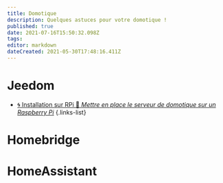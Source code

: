 ```yaml
---
title: Domotique
description: Quelques astuces pour votre domotique !
published: true
date: 2021-07-16T15:50:32.098Z
tags: 
editor: markdown
dateCreated: 2021-05-30T17:48:16.411Z
---
```


# Jeedom
- [🌀 Installation sur RPi 🚧 *Mettre en place le serveur de domotique sur un Raspberry Pi*](/Domotique/Jeedom/Installation-RPi)
{.links-list}

# Homebridge

# HomeAssistant